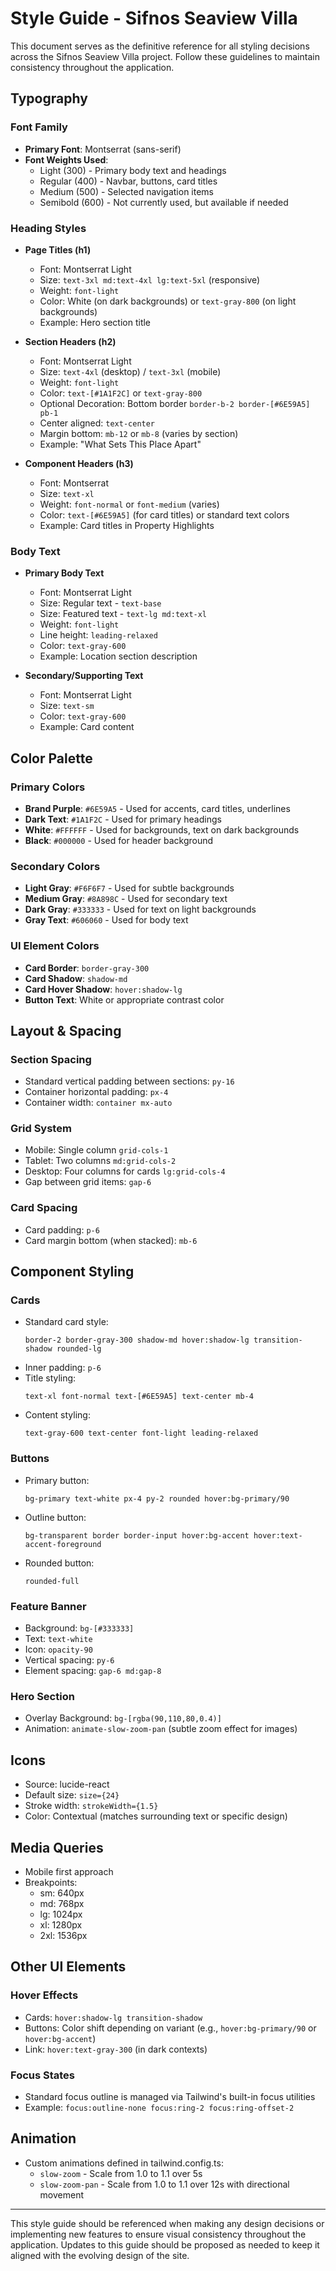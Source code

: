 
# Style Guide - Sifnos Seaview Villa

This document serves as the definitive reference for all styling decisions across the Sifnos Seaview Villa project. Follow these guidelines to maintain consistency throughout the application.

## Typography

### Font Family
- **Primary Font**: Montserrat (sans-serif)
- **Font Weights Used**:
  - Light (300) - Primary body text and headings
  - Regular (400) - Navbar, buttons, card titles
  - Medium (500) - Selected navigation items
  - Semibold (600) - Not currently used, but available if needed

### Heading Styles
- **Page Titles (h1)**
  - Font: Montserrat Light
  - Size: `text-3xl md:text-4xl lg:text-5xl` (responsive)
  - Weight: `font-light`
  - Color: White (on dark backgrounds) or `text-gray-800` (on light backgrounds)
  - Example: Hero section title

- **Section Headers (h2)**
  - Font: Montserrat Light
  - Size: `text-4xl` (desktop) / `text-3xl` (mobile)
  - Weight: `font-light`
  - Color: `text-[#1A1F2C]` or `text-gray-800`
  - Optional Decoration: Bottom border `border-b-2 border-[#6E59A5] pb-1`
  - Center aligned: `text-center`
  - Margin bottom: `mb-12` or `mb-8` (varies by section)
  - Example: "What Sets This Place Apart"

- **Component Headers (h3)**
  - Font: Montserrat
  - Size: `text-xl`
  - Weight: `font-normal` or `font-medium` (varies)
  - Color: `text-[#6E59A5]` (for card titles) or standard text colors
  - Example: Card titles in Property Highlights

### Body Text
- **Primary Body Text**
  - Font: Montserrat Light
  - Size: Regular text - `text-base`
  - Size: Featured text - `text-lg md:text-xl`
  - Weight: `font-light`
  - Line height: `leading-relaxed`
  - Color: `text-gray-600`
  - Example: Location section description

- **Secondary/Supporting Text**
  - Font: Montserrat Light
  - Size: `text-sm`
  - Color: `text-gray-600`
  - Example: Card content

## Color Palette

### Primary Colors
- **Brand Purple**: `#6E59A5` - Used for accents, card titles, underlines
- **Dark Text**: `#1A1F2C` - Used for primary headings
- **White**: `#FFFFFF` - Used for backgrounds, text on dark backgrounds
- **Black**: `#000000` - Used for header background

### Secondary Colors
- **Light Gray**: `#F6F6F7` - Used for subtle backgrounds
- **Medium Gray**: `#8A898C` - Used for secondary text
- **Dark Gray**: `#333333` - Used for text on light backgrounds
- **Gray Text**: `#606060` - Used for body text

### UI Element Colors
- **Card Border**: `border-gray-300`
- **Card Shadow**: `shadow-md`
- **Card Hover Shadow**: `hover:shadow-lg`
- **Button Text**: White or appropriate contrast color

## Layout & Spacing

### Section Spacing
- Standard vertical padding between sections: `py-16`
- Container horizontal padding: `px-4`
- Container width: `container mx-auto`

### Grid System
- Mobile: Single column `grid-cols-1`
- Tablet: Two columns `md:grid-cols-2`
- Desktop: Four columns for cards `lg:grid-cols-4`
- Gap between grid items: `gap-6`

### Card Spacing
- Card padding: `p-6`
- Card margin bottom (when stacked): `mb-6`

## Component Styling

### Cards
- Standard card style:
  ```
  border-2 border-gray-300 shadow-md hover:shadow-lg transition-shadow rounded-lg
  ```
- Inner padding: `p-6`
- Title styling:
  ```
  text-xl font-normal text-[#6E59A5] text-center mb-4
  ```
- Content styling:
  ```
  text-gray-600 text-center font-light leading-relaxed
  ```

### Buttons
- Primary button:
  ```
  bg-primary text-white px-4 py-2 rounded hover:bg-primary/90
  ```
- Outline button:
  ```
  bg-transparent border border-input hover:bg-accent hover:text-accent-foreground
  ```
- Rounded button:
  ```
  rounded-full
  ```
  
### Feature Banner
- Background: `bg-[#333333]`
- Text: `text-white`
- Icon: `opacity-90`
- Vertical spacing: `py-6`
- Element spacing: `gap-6 md:gap-8`

### Hero Section
- Overlay Background: `bg-[rgba(90,110,80,0.4)]`
- Animation: `animate-slow-zoom-pan` (subtle zoom effect for images)

## Icons
- Source: lucide-react
- Default size: `size={24}`
- Stroke width: `strokeWidth={1.5}`
- Color: Contextual (matches surrounding text or specific design)

## Media Queries
- Mobile first approach
- Breakpoints:
  - sm: 640px
  - md: 768px
  - lg: 1024px
  - xl: 1280px
  - 2xl: 1536px

## Other UI Elements

### Hover Effects
- Cards: `hover:shadow-lg transition-shadow`
- Buttons: Color shift depending on variant (e.g., `hover:bg-primary/90` or `hover:bg-accent`)
- Link: `hover:text-gray-300` (in dark contexts)

### Focus States
- Standard focus outline is managed via Tailwind's built-in focus utilities
- Example: `focus:outline-none focus:ring-2 focus:ring-offset-2`

## Animation
- Custom animations defined in tailwind.config.ts:
  - `slow-zoom` - Scale from 1.0 to 1.1 over 5s
  - `slow-zoom-pan` - Scale from 1.0 to 1.1 over 12s with directional movement

---

This style guide should be referenced when making any design decisions or implementing new features to ensure visual consistency throughout the application. Updates to this guide should be proposed as needed to keep it aligned with the evolving design of the site.
